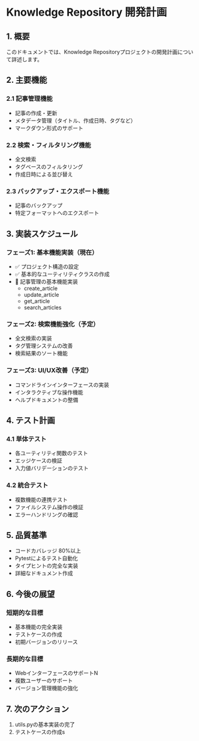 # Knowledge Repository 開発計画

## 1. 概要
このドキュメントでは、Knowledge Repositoryプロジェクトの開発計画について詳述します。

## 2. 主要機能
### 2.1 記事管理機能
- 記事の作成・更新
- メタデータ管理（タイトル、作成日時、タグなど）
- マークダウン形式のサポート

### 2.2 検索・フィルタリング機能
- 全文検索
- タグベースのフィルタリング
- 作成日時による並び替え

### 2.3 バックアップ・エクスポート機能
- 記事のバックアップ
- 特定フォーマットへのエクスポート

## 3. 実装スケジュール
### フェーズ1: 基本機能実装（現在）
- ✅ プロジェクト構造の設定
- ✅ 基本的なユーティリティクラスの作成
- 🔄 記事管理の基本機能実装
  - create_article
  - update_article
  - get_article
  - search_articles

### フェーズ2: 検索機能強化（予定）
- 全文検索の実装
- タグ管理システムの改善
- 検索結果のソート機能

### フェーズ3: UI/UX改善（予定）
- コマンドラインインターフェースの実装
- インタラクティブな操作機能
- ヘルプドキュメントの整備

## 4. テスト計画
### 4.1 単体テスト
- 各ユーティリティ関数のテスト
- エッジケースの検証
- 入力値バリデーションのテスト

### 4.2 統合テスト
- 複数機能の連携テスト
- ファイルシステム操作の検証
- エラーハンドリングの確認

## 5. 品質基準
- コードカバレッジ 80%以上
- Pytestによるテスト自動化
- タイプヒントの完全な実装
- 詳細なドキュメント作成

## 6. 今後の展望
### 短期的な目標
- 基本機能の完全実装
- テストケースの作成
- 初期バージョンのリリース

### 長期的な目標
- WebインターフェースのサポートN
- 複数ユーザーのサポート
- バージョン管理機能の強化

## 7. 次のアクション
1. utils.pyの基本実装の完了
2. テストケースの作成s
